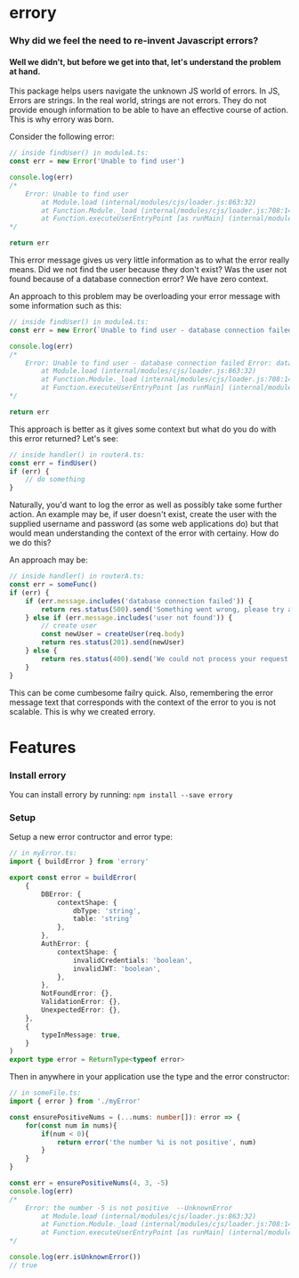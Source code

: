 # errory

### Why did we feel the need to re-invent Javascript errors?

#### Well we didn't, but before we get into that, let's understand the problem at hand.

This package helps users navigate the unknown JS world of errors. In JS, Errors are strings. In the real world, strings are not errors. They do not provide enough information to be able to have an effective course of action. This is why errory was born.

Consider the following error:

```ts
// inside findUser() in moduleA.ts:
const err = new Error('Unable to find user')

console.log(err)
/*
    Error: Unable to find user
        at Module.load (internal/modules/cjs/loader.js:863:32)
        at Function.Module._load (internal/modules/cjs/loader.js:708:14)
        at Function.executeUserEntryPoint [as runMain] (internal/modules/run_main.js:60:12)
*/

return err
```

This error message gives us very little information as to what the error really means. Did we not find the user because they don't exist? Was the user not found because of a database connection error? We have zero context.

An approach to this problem may be overloading your error message with some information such as this:

```ts
// inside findUser() in moduleA.ts:
const err = new Error(`Unable to find user - database connection failed ${databaseError}`)

console.log(err)
/*
    Error: Unable to find user - database connection failed Error: database connection ECONNRESET
        at Module.load (internal/modules/cjs/loader.js:863:32)
        at Function.Module._load (internal/modules/cjs/loader.js:708:14)
        at Function.executeUserEntryPoint [as runMain] (internal/modules/run_main.js:60:12)
*/

return err
```

This approach is better as it gives some context but what do you do with this error returned? Let's see:

```ts
// inside handler() in routerA.ts:
const err = findUser()
if (err) {
	// do something
}
```

Naturally, you'd want to log the error as well as possibly take some further action. An example may be, if user doesn't exist, create the user with the supplied username and password (as some web applications do) but that would mean understanding the context of the error with certainy. How do we do this?

An approach may be:

```ts
// inside handler() in routerA.ts:
const err = someFunc()
if (err) {
	if (err.message.includes('database connection failed')) {
		return res.status(500).send('Something went wrong, please try again later.')
	} else if (err.message.includes('user not found')) {
		// create user
		const newUser = createUser(req.body)
		return res.status(201).send(newUser)
	} else {
		return res.status(400).send('We could not process your request.')
	}
}
```

This can be come cumbesome failry quick. Also, remembering the error message text that corresponds with the context of the error to you is not scalable. This is why we created errory.


# Features 

### Install errory 

You can install errory by running: `npm install --save errory`

### Setup

Setup a new error contructor and error type:
```ts
// in myError.ts:
import { buildError } from 'errory'

export const error = buildError(
	{
		DBError: {
			contextShape: {
				dbType: 'string',
				table: 'string'
			},
		},
		AuthError: {
			contextShape: {
				invalidCredentials: 'boolean',
				invalidJWT: 'boolean',
			},
		},
		NotFoundError: {},
		ValidationError: {},
		UnexpectedError: {},
	},
	{
		typeInMessage: true,
	}
)
export type error = ReturnType<typeof error>
```

Then in anywhere in your application use the type and the error constructor:
```ts
// in someFile.ts:
import { error } from './myError'

const ensurePositiveNums = (...nums: number[]): error => {
    for(const num in nums){
        if(num < 0){
            return error('the number %i is not positive', num)
        }
    }
}

const err = ensurePositiveNums(4, 3, -5)
console.log(err)
/* 
    Error: the number -5 is not positive  --UnknownError 
        at Module.load (internal/modules/cjs/loader.js:863:32)
        at Function.Module._load (internal/modules/cjs/loader.js:708:14)
        at Function.executeUserEntryPoint [as runMain] (internal/modules/run_main.js:60:12)
*/

console.log(err.isUnknownError())
// true
```

